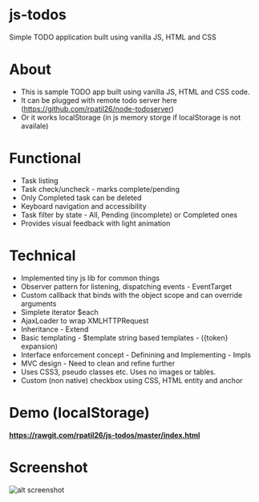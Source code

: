 # js-todos
Simple TODO application built using vanilla JS, HTML and CSS

# About
* This is sample TODO app built using vanilla JS, HTML and CSS code. 
* It can be plugged with remote todo server here (https://github.com/rpatil26/node-todoserver)
* Or it works localStorage (in js memory storge if localStorage is not availale)

# Functional
* Task listing
* Task check/uncheck - marks complete/pending 
* Only Completed task can be deleted 
* Keyboard navigation and accessibility
* Task filter by state - All, Pending (incomplete) or Completed ones
* Provides visual feedback with light animation 

# Technical
* Implemented tiny js lib for common things
 * Observer pattern for listening, dispatching events - EventTarget
 * Custom callback that binds with the object scope and can override arguments
 * Simplete iterator $each 
 * AjaxLoader to wrap XMLHTTPRequest 
 * Inheritance - Extend
 * Basic templating - $template string based templates - ({token} expansion)
 * Interface enforcement concept - Definining and Implementing - Impls
* MVC design - Need to clean and refine further
* Uses CSS3, pseudo classes etc. Uses no images or tables. 
* Custom (non native) checkbox using CSS, HTML entity and anchor

# Demo (localStorage)
**https://rawgit.com/rpatil26/js-todos/master/index.html**

# Screenshot
![alt screenshot](https://raw.githubusercontent.com/rpatil26/js-todos/master/screenshot.png)
